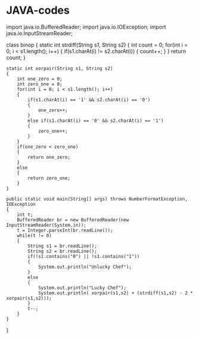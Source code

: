 # JAVA-codes
import java.io.BufferedReader;
import java.io.IOException;
import java.io.InputStreamReader;


class binop
{
	static int strdiff(String s1, String s2)
	{
		int count = 0;
		for(int i = 0; i < s1.length(); i++)
		{
			if(s1.charAt(i) != s2.charAt(i))
			{
				count++;
			}
		}
		return count;
	}

	static int xorpair(String s1, String s2)
	{
		int one_zero = 0;
		int zero_one = 0;
		for(int i = 0; i < s1.length(); i++)
		{
			if(s1.charAt(i) == '1' && s2.charAt(i) == '0')
			{
				one_zero++;
			}
			else if(s1.charAt(i) == '0' && s2.charAt(i) == '1')
			{
				zero_one++;
			}
		}
		if(one_zero < zero_one)
		{
			return one_zero;
		}
		else
		{
			return zero_one;
		}
	}

	public static void main(String[] args) throws NumberFormatException, IOException
	{
		int t;
		BufferedReader br = new BufferedReader(new InputStreamReader(System.in));
		t = Integer.parseInt(br.readLine());
		while(t != 0)
		{
			String s1 = br.readLine();
			String s2 = br.readLine();
			if(!s1.contains("0") || !s1.contains("1"))
			{
				System.out.println("Unlucky Chef");
			}
			else
			{
				System.out.println("Lucky Chef");
				System.out.println( xorpair(s1,s2) + (strdiff(s1,s2) - 2 * xorpair(s1,s2)));
			}
			t--;
		}
	}

}
